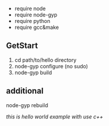 * require node
* require node-gyp
* require python
* require gcc&make

## GetStart
1. cd path/to/hello directory
2. node-gyp configure (no sudo)
3. node-gyp build

## additional
node-gyp rebuild

*this is hello world example with use c++*
